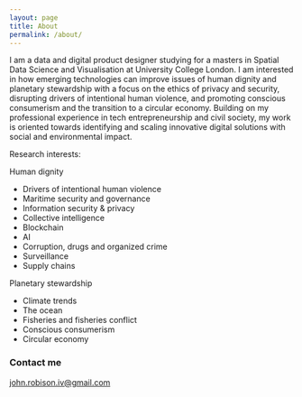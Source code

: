 ```yaml
---
layout: page
title: About
permalink: /about/
---
```


I am a data and digital product designer studying for a masters in Spatial Data Science and Visualisation at University College London. I am interested in how emerging technologies can improve issues of human dignity and planetary stewardship with a focus on the ethics of privacy and security, disrupting drivers of intentional human violence, and promoting conscious consumerism and the transition to a circular economy. Building on my professional experience in tech entrepreneurship and civil society, my work is oriented towards identifying and scaling innovative digital solutions with social and environmental impact.

Research interests:

Human dignity
- Drivers of intentional human violence
- Maritime security and governance
- Information security & privacy
- Collective intelligence
- Blockchain
- AI
- Corruption, drugs and organized crime
- Surveillance
- Supply chains

Planetary stewardship
- Climate trends
- The ocean
- Fisheries and fisheries conflict
- Conscious consumerism
- Circular economy

### Contact me

[john.robison.iv@gmail.com](mailto:john.robison.iv@gmail.com)
